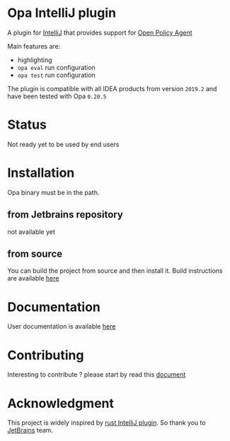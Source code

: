 # Opa IntelliJ plugin
A plugin for [IntelliJ](https://www.jetbrains.com/idea/) that provides support for [Open Policy Agent]()

Main features are:
* highlighting
* `opa eval` run configuration
* `opa test` run configuration

The plugin is compatible with all IDEA products from version `2019.2` and have been tested with Opa `0.20.5`

# Status
Not ready yet to be used by  end users

# Installation 
Opa binary must be in the path.

## from Jetbrains repository
not available yet

## from source
You can build the project from source and then install it. Build instructions are available [here](docs/devel/setup_development_env.md)

# Documentation 
User documentation is available [here](docs/user/README.md)

# Contributing
Interesting to contribute ? please start by read this [document](CONTRIBUTING.md)

# Acknowledgment
This project is widely inspired by [rust IntelliJ plugin](https://github.com/intellij-rust/intellij-rust). So thank you
to [JetBrains](https://www.jetbrains.org/) team.
